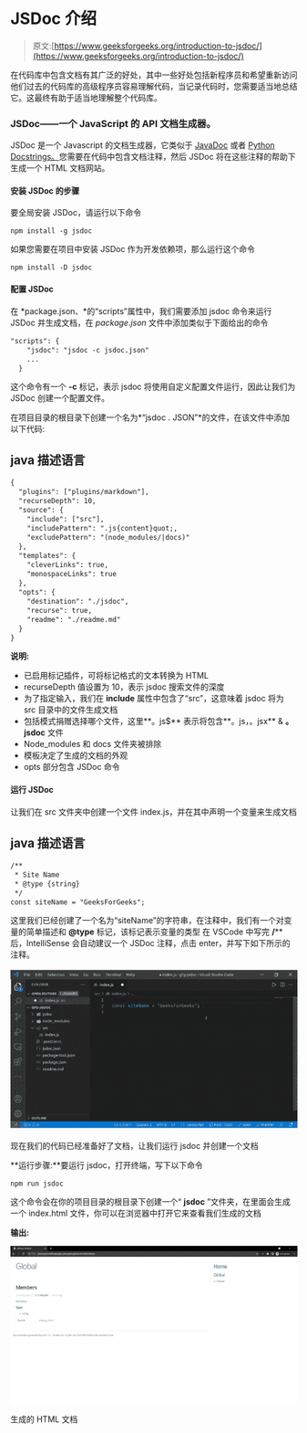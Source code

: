 # JSDoc 介绍

> 原文:[https://www.geeksforgeeks.org/introduction-to-jsdoc/](https://www.geeksforgeeks.org/introduction-to-jsdoc/)

在代码库中包含文档有其广泛的好处，其中一些好处包括新程序员和希望重新访问他们过去的代码库的高级程序员容易理解代码，当记录代码时，您需要适当地总结它。这最终有助于适当地理解整个代码库。

### JSDoc——一个 JavaScript 的 API 文档生成器。

JSDoc 是一个 Javascript 的文档生成器，它类似于 [JavaDoc](https://www.geeksforgeeks.org/what-is-javadoc-tool-and-how-to-use-it/) 或者 [Python Docstrings。](https://www.geeksforgeeks.org/python-docstrings/)您需要在代码中包含文档注释，然后 JSDoc 将在这些注释的帮助下生成一个 HTML 文档网站。

#### 安装 JSDoc 的步骤

要全局安装 JSDoc，请运行以下命令

```
npm install -g jsdoc
```

如果您需要在项目中安装 JSDoc 作为开发依赖项，那么运行这个命令

```
npm install -D jsdoc
```

#### 配置 JSDoc

在 *package.json、*的“scripts”属性中，我们需要添加 jsdoc 命令来运行 JSDoc 并生成文档，在 *package.json* 文件中添加类似于下面给出的命令

```
"scripts": {
    "jsdoc": "jsdoc -c jsdoc.json"
    ...
  }
```

这个命令有一个 **-c** 标记，表示 jsdoc 将使用自定义配置文件运行，因此让我们为 JSDoc 创建一个配置文件。

在项目目录的根目录下创建一个名为*“jsdoc . JSON”*的文件，在该文件中添加以下代码:

## java 描述语言

```
{
  "plugins": ["plugins/markdown"],
  "recurseDepth": 10,
  "source": {
    "include": ["src"],
    "includePattern": ".js{content}quot;,
    "excludePattern": "(node_modules/|docs)"
  },
  "templates": {
    "cleverLinks": true,
    "monospaceLinks": true
  },
  "opts": {
    "destination": "./jsdoc",
    "recurse": true,
    "readme": "./readme.md"
  }
}
```

**说明:**

*   已启用标记插件，可将标记格式的文本转换为 HTML
*   recurseDepth 值设置为 10，表示 jsdoc 搜索文件的深度
*   为了指定输入，我们在 **include** 属性中包含了“src”，这意味着 jsdoc 将为 src 目录中的文件生成文档
*   包括模式捐赠选择哪个文件，这里**。js$** 表示将包含**。js，。jsx** & **。jsdoc** 文件
*   Node_modules 和 docs 文件夹被排除
*   模板决定了生成的文档的外观
*   opts 部分包含 JSDoc 命令

#### 运行 JSDoc

让我们在 src 文件夹中创建一个文件 index.js，并在其中声明一个变量来生成文档

## java 描述语言

```
/**
 * Site Name
 * @type {string}
 */
const siteName = "GeeksForGeeks";
```

这里我们已经创建了一个名为“siteName”的字符串，在注释中，我们有一个对变量的简单描述和 **@type** 标记，该标记表示变量的类型
在 VSCode 中写完 **/**** 后，IntelliSense 会自动建议一个 JSDoc 注释，点击 enter，并写下如下所示的注释。

![](img/6b04af190e1e658921d828627ef6d3a5.png)

现在我们的代码已经准备好了文档，让我们运行 jsdoc 并创建一个文档

**运行步骤:**要运行 jsdoc，打开终端，写下以下命令

```
npm run jsdoc
```

这个命令会在你的项目目录的根目录下创建一个“ **jsdoc** ”文件夹，在里面会生成一个 index.html 文件，你可以在浏览器中打开它来查看我们生成的文档

**输出:**

![](img/5c84aaaea5d967ac318d2752190a9a39.png)

生成的 HTML 文档